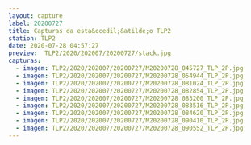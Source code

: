 ```yaml
---
layout: capture
label: 20200727
title: Capturas da esta&ccedil;&atilde;o TLP2
station: TLP2
date: 2020-07-28 04:57:27
preview:  TLP2/2020/202007/20200727/stack.jpg
capturas:
  - imagem: TLP2/2020/202007/20200727/M20200728_045727_TLP_2P.jpg
  - imagem: TLP2/2020/202007/20200727/M20200728_054944_TLP_2P.jpg
  - imagem: TLP2/2020/202007/20200727/M20200728_081024_TLP_2P.jpg
  - imagem: TLP2/2020/202007/20200727/M20200728_082854_TLP_2P.jpg
  - imagem: TLP2/2020/202007/20200727/M20200728_083200_TLP_2P.jpg
  - imagem: TLP2/2020/202007/20200727/M20200728_083516_TLP_2P.jpg
  - imagem: TLP2/2020/202007/20200727/M20200728_084620_TLP_2P.jpg
  - imagem: TLP2/2020/202007/20200727/M20200728_090410_TLP_2P.jpg
  - imagem: TLP2/2020/202007/20200727/M20200728_090552_TLP_2P.jpg
---
```

